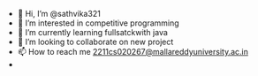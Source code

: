 - 👋 Hi, I’m @sathvika321
- 👀 I’m interested in competitive programming
- 🌱 I’m currently learning fullsatckwith java
- 💞️ I’m looking to collaborate on new project
- 📫 How to reach me 2211cs020267@mallareddyuniversity.ac.in
- 

<!---
sathvika321/sathvika321 is a ✨ special ✨ repository because its `README.md` (this file) appears on your GitHub profile.
You can click the Preview link to take a look at your changes.
--->
